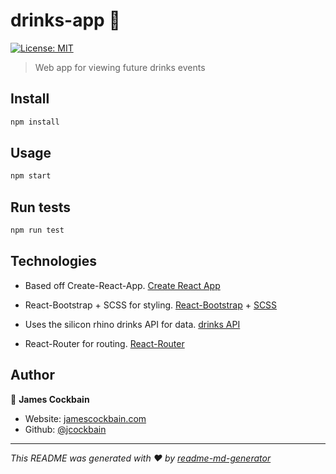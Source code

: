 # drinks-app 🍺

[![License: MIT](https://img.shields.io/badge/License-MIT-yellow.svg)](#)

> Web app for viewing future drinks events

## Install

```sh
npm install
```

## Usage

```sh
npm start
```

## Run tests

```sh
npm run test
```

## Technologies

- Based off Create-React-App. [Create React App](https://create-react-app.dev/)

- React-Bootstrap + SCSS for styling. [React-Bootstrap](https://react-bootstrap.github.io/) + [SCSS](https://sass-lang.com/)

- Uses the silicon rhino drinks API for data. [drinks API](https://www.siliconrhino.io/drinks/)

- React-Router for routing. [React-Router](https://reactrouter.com/)

## Author

👤 **James Cockbain**

- Website: [jamescockbain.com](https://jamescockbain.com)
- Github: [@jcockbain](https://github.com/jcockbain)

***
_This README was generated with ❤️ by [readme-md-generator](https://github.com/kefranabg/readme-md-generator)_